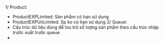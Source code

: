 1/ Product:
- ProductEXPLimited: Sản phẩm có hạn sử dụng
- ProductEXPUnLimited: Sp ko có hạn sử dụng
2/ Queue:
- Cấu trúc dữ liệu dùng để lưu trữ số lượng sản phẩm theo cấu trúc nhập trước xuất trước queue
- 